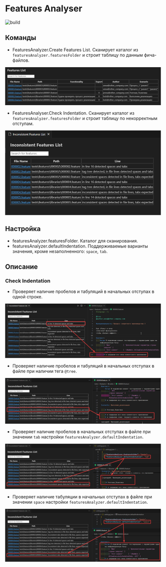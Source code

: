 # Features Analyser

![build](https://github.com/azheval/vscode-features-analyzer/actions/workflows/ci.yml/badge.svg)

## Команды

- FeaturesAnalyzer.Create Features List. Сканирует каталог из `featuresAnalyzer.featuresFolder` и строит таблицу по данным фича-файлов.

![out table](images/image_1.png)

- FeaturesAnalyser.Check Indentation. Сканирует каталог из `featuresAnalyzer.featuresFolder` и строит таблицу по некорректным отступам.

![out table](images/image_2.png)

## Настройка

- featuresAnalyzer.featuresFolder. Каталог для сканирования.
- featuresAnalyzer.defaultIndentation. Поддерживаемые варианты значения, кроме незаполненного: `space`, `tab`.

## Описание

### Check Indentation

- Проверяет наличие пробелов и табуляций в начальных отступах в одной строке.

![out table](images/image_3.png)

- Проверяет наличие пробелов и табуляций в начальных отступах в файле при наличии тега `@tree`.

![out table](images/image_4.png)

- Проверяет наличие пробелов в начальных отступах в файле при значении `tab` настройки `featuresAnalyzer.defaultIndentation`.

![out table](images/image_5.png)

- Проверяет наличие табуляции в начальных отступах в файле при значении `space` настройки `featuresAnalyzer.defaultIndentation`.

![out table](images/image_6.png)
